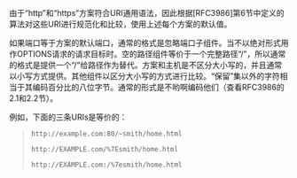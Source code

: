 由于“http”和“https”方案符合URI通用语法，因此根据[RFC3986]第6节中定义的算法对这些URI进行规范化和比较，使用上述每个方案的默认值。

如果端口等于方案的默认端口，通常的格式是忽略端口子组件。当不以绝对形式用作OPTIONS请求的请求目标时。空的路径组件等价于一个完整路径“/”，所以通常的格式是提供一个“/”给路径作为替代。方案和主机是不区分大小写的，并且通常以小写方式提供。其他组件以区分大小写的方式进行比较。“保留”集以外的字符相当于其编码百分比的八位字节。通常的形式是不哟啊编码他们（查看RFC3986的2.1和2.2节）。

例如，下面的三条URIs是等价的：

>     http://example.com:80/~smith/home.html
>
>     http://EXAMPLE.com/%7Esmith/home.html
>
>     http://EXAMPLE.com:/%7esmith/home.html
